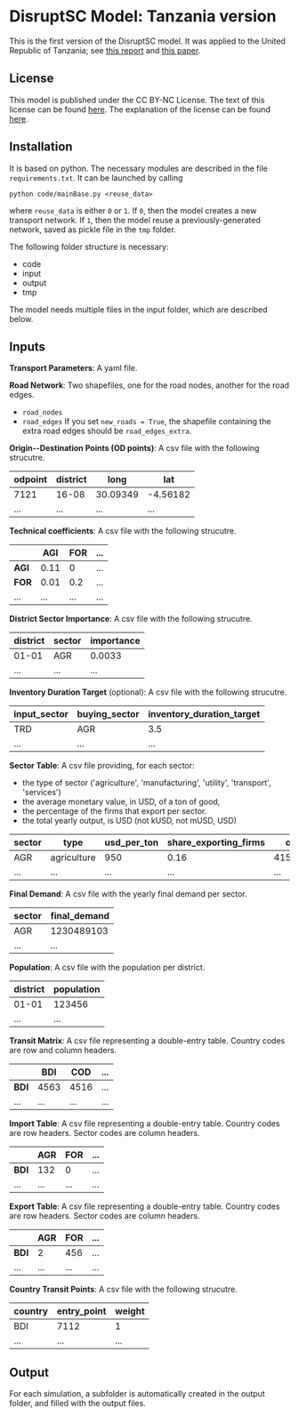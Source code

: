 # DisruptSC Model: Tanzania version

This is the first version of the DisruptSC model. It was applied to the United Republic of Tanzania; see [this report](https://openknowledge.worldbank.org/handle/10986/31909) and [this paper](https://www.nature.com/articles/s41893-020-00649-4).

## License

This model is published under the CC BY-NC License. The text of this license can be found [here](https://creativecommons.org/licenses/by-nc/4.0/legalcode). The explanation of the license can be found [here](https://creativecommons.org/licenses/by-nc/4.0/deed.en).

## Installation

It is based on python. The necessary modules are described in the file `requirements.txt`.
It can be launched by calling
  
	python code/mainBase.py <reuse_data>
  
where `reuse_data` is either `0` or `1`. If `0`, then the model creates a new transport network. If `1`, then the model reuse a previously-generated network, saved as pickle file in the `tmp` folder.

The following folder structure is necessary:
- code
- input
- output
- tmp

The model needs multiple files in the input folder, which are described below.


## Inputs

**Transport Parameters**: A yaml file.

**Road Network**: Two shapefiles, one for the road nodes, another for the road edges.
- `road_nodes`
- `road_edges`
If you set `new_roads = True`, the shapefile containing the extra road edges should be `road_edges_extra`.

**Origin--Destination Points (OD points)**: A csv file with the following strucutre.

odpoint | district | long | lat
--- | --- | --- | ---
7121 | 16-08 | 30.09349 | -4.56182
... | ... | ... | ...

**Technical coefficients**: A csv file with the following strucutre.

|  | AGI | FOR | ...
--- | --- | --- | --- 
**AGI** | 0.11 | 0 | ...
**FOR** | 0.01 | 0.2 | ...
... | ... | ... | ...

**District Sector Importance**: A csv file with the following strucutre.

district | sector | importance
--- | --- | --- 
01-01 | AGR | 0.0033
... | ... | ...

**Inventory Duration Target** (optional): A csv file with the following strucutre.

input_sector | buying_sector | inventory_duration_target
--- | --- | --- 
TRD | AGR | 3.5
... | ... | ...

**Sector Table**: A csv file providing, for each sector:
- the type of sector ('agriculture', 'manufacturing', 'utility', 'transport', 'services')
- the average monetary value, in USD, of a ton of good, 
- the percentage of the firms that export per sector.
- the total yearly output, is USD (not kUSD, not mUSD, USD)

sector | type | usd_per_ton | share_exporting_firms | output
--- | --- | --- | ---  | --- 
AGR | agriculture | 950 | 0.16 | 415641365
... | ... | ... | ... | ... 

**Final Demand**: A csv file with the yearly final demand per sector.

sector | final_demand
--- | --- 
AGR | 1230489103  
... | ... 

**Population**: A csv file with the population per district.

district | population
--- | --- 
01-01 | 123456  
... | ... 

**Transit Matrix**: A csv file representing a double-entry table. Country codes are row and column headers.

|  | BDI | COD | ...
--- | --- | --- | --- 
**BDI** | 4563 | 4516 | ...
... | ... | ... | ...

**Import Table**: A csv file representing a double-entry table. Country codes are row headers. Sector codes are column headers.

|  | AGR | FOR | ...
--- | --- | --- | --- 
**BDI** | 132 | 0 | ...
... | ... | ... | ...

**Export Table**: A csv file representing a double-entry table. Country codes are row headers. Sector codes are column headers.

|  | AGR | FOR | ...
--- | --- | --- | --- 
**BDI** | 2 | 456 | ...
... | ... | ... | ...

**Country Transit Points**: A csv file with the following strucutre.

country | entry_point | weight
--- | --- | --- 
BDI | 7112 | 1
... | ... | ...


## Output

For each simulation, a subfolder is automatically created in the output folder, and filled with the output files.
